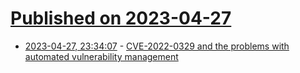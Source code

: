 # [Published on 2023-04-27](index.md)

* [2023-04-27, 23:34:07](https://lobste.rs/s/dxyncf/cve_2022_0329_problems_with_automated) - [CVE-2022-0329 and the problems with automated vulnerability management](https://tomforb.es/cve-2022-0329-and-the-problems-with-automated-vulnerability-management/)
